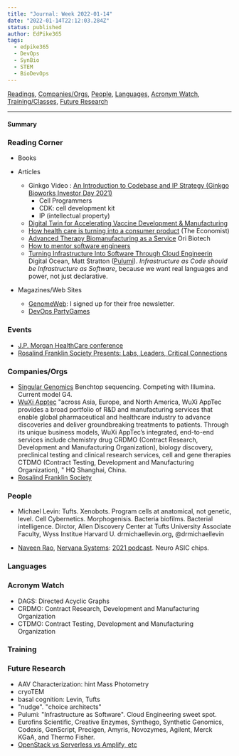 ```yaml
---
title: "Journal: Week 2022-01-14"
date: "2022-01-14T22:12:03.284Z"
status: published
author: EdPike365
tags:
  - edpike365
  - DevOps
  - SynBio
  - STEM
  - BioDevOps
---
```


[Readings](#readings), [Companies/Orgs](#orgs), [People](#people), [Languages](#languages), [Acronym Watch](#acronym-watch), [Training/Classes](#training), [Future Research](#future)

---

#### Summary

### Reading Corner <a name="readings"></a>

- Books

- Articles

  - Ginkgo Video : [An Introduction to Codebase and IP Strategy (Ginkgo Bioworks Investor Day 2021)](https://www.youtube.com/watch?v=ZtVytYuSt44)
    - Cell Programmers
    - CDK: cell development kit
    - IP (intellectual property)
  - [Digital Twin for Accelerating Vaccine Development & Manufacturing](https://www.genengnews.com/topics/bioprocessing/digital-twin-for-accelerating-vaccine-development-manufacturing/?MailingID=%DEPLOYMENTID%&oly_enc_id=8775B4188445A5C)
  - [How health care is turning into a consumer product](https://www.economist.com/business/how-health-care-is-turning-into-a-consumer-product/21807114?utm_content=ed-picks-article-link-3&etear=nl_weekly_3&utm_campaign=a.the-economist-this-week&utm_medium=email.internal-newsletter.np&utm_source=salesforce-marketing-cloud&utm_term=1/13/2022&utm_id=1015555&sfmc_id=0033z00002ryultAAA) (The Economist)
  - [Advanced Therapy Biomanufacturing as a Service](https://www.genengnews.com/topics/bioprocessing/advanced-therapy-biomanufacturing-as-a-service/?MailingID=%DEPLOYMENTID%&oly_enc_id=8775B4188445A5C) Ori Biotech
  - [How to mentor software engineers](https://xdg.me/mentor-engineers/)
  - [Turning Infrastructure Into Software Through Cloud Engineerin](https://www.digitalocean.com/community/tech_talks/turning-infrastructure-into-software-through-cloud-engineering/?utm_medium=email&utm_source=IaaN&utm_campaign=01132022&mkt_tok=MTEzLURUTi0yNjYAAAGB8wf0OeTAen_azjVboAk3Nf3HVENlKiGmK8yT2wgDByE4rOA4WQleV3zk7OhjDu9tO0GnzgTYBFresPHNYInbOItvQUmfzF3Re73Sfy96yw) Digital Ocean, Matt Stratton ([Pulumi](https://www.pulumi.com])). _Infrastructure as Code should be Infrastructure as Software_, because we want real languages and power, not just declarative.

- Magazines/Web Sites
  - [GenomeWeb](https://www.genomeweb.com/): I signed up for their free newsletter.
  - [DevOps PartyGames](https://devopspartygames.com/)

### Events

- [J.P. Morgan HealthCare conference](https://www.jpmorgan.com/solutions/cib/insights/health-care-conference)
- [Rosalind Franklin Society Presents: Labs, Leaders, Critical Connections](https://webinars.liebertpub.com/e/rfslabsleaderscriticalconnections2021?aff=950&utm_medium=newsletter&utm_source=GEN+News+Highlights+of+the+Week&utm_content=01&utm_campaign=GEN+News+Highlights+of+the+Week_20220108#about)

### Companies/Orgs <a name="orgs"></a>

- [Singular Genomics](https://singulargenomics.com/) Benchtop sequencing. Competing with Illumina. Current model G4.
- [WuXi Apptec](https://www.wuxiapptec.com/) "across Asia, Europe, and North America, WuXi AppTec provides a broad portfolio of R&D and manufacturing services that enable global pharmaceutical and healthcare industry to advance discoveries and deliver groundbreaking treatments to patients. Through its unique business models, WuXi AppTec’s integrated, end-to-end services include chemistry drug CRDMO (Contract Research, Development and Manufacturing Organization), biology discovery, preclinical testing and clinical research services, cell and gene therapies CTDMO (Contract Testing, Development and Manufacturing Organization), " HQ Shanghai, China.
- [Rosalind Franklin Society](https://www.rosalindfranklinsociety.org/)

### People <a name="people"></a>

- Michael Levin: Tufts. Xenobots. Program cells at anatomical, not genetic, level. Cell Cybernetics. Morphogenisis. Bacteria biofilms. Bacterial intelligence.
  Dirctor, Allen Discovery Center at Tufts University
  Associate Faculty, Wyss Institue Harvard U.
  drmichaellevin.org, @drmichaellevin

- [Naveen Rao](https://www.linkedin.com/in/naveen-rao-bba5b01/), [Nervana Systems](https://www.linkedin.com/company/nervanasys/about/): [2021 podcast](https://www.youtube.com/watch?v=Qh-mn-VXeP4). Neuro ASIC chips.

### Languages <a name="languages"></a>

### Acronym Watch <a name="acronym-watch"></a>

- DAGS: Directed Acyclic Graphs
- CRDMO: Contract Research, Development and Manufacturing Organization
- CTDMO: Contract Testing, Development and Manufacturing Organization

### Training <a name="training"></a>

### Future Research <a name="future"></a>

- AAV Characterization: hint Mass Photometry
- cryoTEM
- basal cognition: Levin, Tufts
- "nudge". "choice architects"
- Pulumi: "Infrastructure as Software". Cloud Engineering sweet spot.
- Eurofins Scientific, Creative Enzymes, Synthego, Synthetic Genomics, Codexis, GenScript, Precigen, Amyris, Novozymes, Agilent, Merck KGaA, and Thermo Fisher.
- [OpenStack vs Serverless vs Amplify, etc ](https://faun.pub/why-we-moved-from-lambda-to-ecs-b84674f31869)
